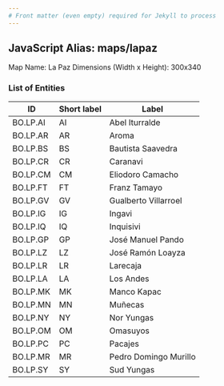 ```yaml
---
# Front matter (even empty) required for Jekyll to process
---
```


## JavaScript Alias: maps/lapaz

Map Name: La Paz
Dimensions (Width x Height): 300x340





### List of Entities

ID | Short label | Label
---|---|---|
BO.LP.AI|AI|Abel Iturralde
BO.LP.AR|AR|Aroma
BO.LP.BS|BS|Bautista Saavedra
BO.LP.CR|CR|Caranavi
BO.LP.CM|CM|Eliodoro Camacho
BO.LP.FT|FT|Franz Tamayo
BO.LP.GV|GV|Gualberto Villarroel
BO.LP.IG|IG|Ingavi
BO.LP.IQ|IQ|Inquisivi
BO.LP.GP|GP|José Manuel Pando
BO.LP.LZ|LZ|José Ramón Loayza
BO.LP.LR|LR|Larecaja
BO.LP.LA|LA|Los Andes
BO.LP.MK|MK|Manco Kapac
BO.LP.MN|MN|Muñecas
BO.LP.NY|NY|Nor Yungas
BO.LP.OM|OM|Omasuyos
BO.LP.PC|PC|Pacajes
BO.LP.MR|MR|Pedro Domingo Murillo
BO.LP.SY|SY|Sud Yungas